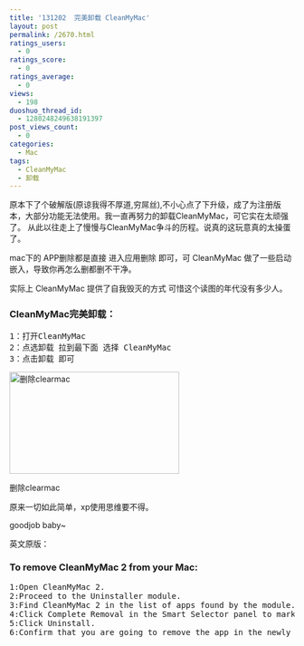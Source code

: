 ```yaml
---
title: '131202  完美卸载 CleanMyMac'
layout: post
permalink: /2670.html
ratings_users:
  - 0
ratings_score:
  - 0
ratings_average:
  - 0
views:
  - 198
duoshuo_thread_id:
  - 1280248249638191397
post_views_count:
  - 0
categories:
  - Mac
tags:
  - CleanMyMac
  - 卸载
---
```

原本下了个破解版(原谅我得不厚道,穷屌丝),不小心点了下升级，成了为注册版本，大部分功能无法使用。我一直再努力的卸载CleanMyMac，可它实在太顽强了。 从此以往走上了慢慢与CleanMyMac争斗的历程。说真的这玩意真的太操蛋了。

mac下的 APP删除都是直接 进入应用删除 即可，可 CleanMyMac 做了一些启动嵌入，导致你再怎么删都删不干净。

实际上 CleanMyMac 提供了自我毁灭的方式 可惜这个读图的年代没有多少人。

### CleanMyMac完美卸载：

<pre>1：打开CleanMyMac
2：点选卸载 拉到最下面 选择 CleanMyMac
3：点击卸载 即可
</pre>

<div id="attachment_2671" style="width: 310px" class="wp-caption aligncenter">
  <a href="http://pic.80aj.com/2013/12/uninstallmacclean.png"><img src="http://pic.80aj.com/2013/12/uninstallmacclean-300x180.png" alt="删除clearmac" width="300" height="180" class="size-medium wp-image-2671" /></a><p class="wp-caption-text">
    删除clearmac
  </p>
</div>

  
原来一切如此简单，xp使用思维要不得。

goodjob baby~

英文原版：

### To remove CleanMyMac 2 from your Mac:

<pre>1:Open CleanMyMac 2.
2:Proceed to the Uninstaller module.
3:Find CleanMyMac 2 in the list of apps found by the module.
4:Click Complete Removal in the Smart Selector panel to mark the application file and all it related items for removal.
5:Click Uninstall.
6:Confirm that you are going to remove the app in the newly appeared message.
</pre>